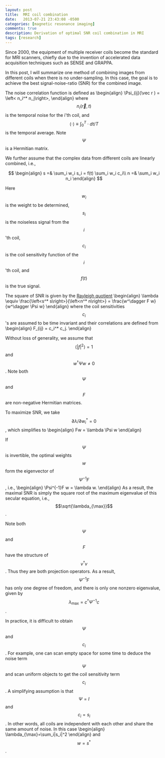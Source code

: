 ```yaml
---
layout: post
title:  MRI coil combination
date:   2013-07-21 23:43:08 -0500
categories: [magnetic resonance imaging]
comments: true
description: Derivation of optimal SNR coil combination in MRI 
tags: [research]
---
```


Since 2000, the equipment of multiple receiver coils become the 
standard for MRI scanners, chiefly due to the invention of 
accelerated data acquisition techniques such as SENSE and GRAPPA. 

In this post, I will summarize one method of combining images from 
different coils when there is no under-sampling.
In this case, the goal is to achieve the best signal-noise-ratio
(SNR) for the combined image.

The noise correlation function is defined as
\begin{align}
\Psi_{ij}(\vec r ) = \left< n_i^* n_j\right>,
\end{align}
where $$n_i(\vec r, t)$$ is the temporal noise for the i'th coil, 
and $$\left<\cdot\right>\equiv \int_0^T \cdot dt / T$$ is the 
temporal average. 
Note $$\Psi$$ is a Hermitian matrix. 

We further assume that
the complex data from different coils are linearly combined, i.e.,

$$
\begin{align}
s =& \sum_i w_i s_i  = f(t) \sum_i w_i c_i\\
n =& \sum_i w_i n_i
\end{align}
$$

Here $$w_i$$ is the weight to be determined, 
$$s_i$$ is the noiseless signal from the $$i$$'th coil, 
$$c_i$$ is the coil sensitivity function of the $$i$$'th coil,
and $$f(t)$$ is the true signal.

The square of SNR is given by the [Rayleigh quotient](https://en.wikipedia.org/wiki/Rayleigh_quotient)
\begin{align}
\lambda \equiv \frac{\left<s^* s\right>}{\left<n^* n\right>} 
    = \frac{w^\dagger F w}{w^\dagger \Psi w}
\end{align}
where the coil sensitivities $$c_i$$'s are assumed to be time 
invariant and their correlations are defined from 
\begin{align}
F_{ij} = c_i^* c_j.
\end{align}

Without loss of generality, we assume that $$\left<|f|^2\right>=1$$ 
and $$w^\dagger\Psi w\neq0$$. 
Note both $$\Psi$$ and $$F$$ are non-negative Hermitian matrices.

To maximize SNR, we take $${\partial \lambda}/{\partial w_i^*} = 0$$,
which simplifies to 
\begin{align}
Fw = \lambda \Psi w
\end{align}

If $$\Psi$$ is invertible, the optimal weights $$w$$ form the eigenvector of
$$\Psi^{-1}F$$, i.e.,
\begin{align}
\Psi^{-1}F w = \lambda w.
\end{align}
As a result, the maximal SNR is simply the square root of the maximum 
eigenvalue of this secular equation, i.e., $$\sqrt{\lambda_{\max}}$$.

Note both $$\Psi$$ and $$F$$ have the structure of $$v^\dagger v$$. 
Thus they are both projection operators. As a result,
$$\Psi^{-1}F$$ has only one degree of freedom, 
and there is only one nonzero eigenvalue, given by 
$$\lambda_{\max}=c^\dagger \Psi^{-1}c$$. 

In practice, it is difficult to obtain $$\Psi$$ and $$c_i$$. 
For example, one can scan empty space for some time to deduce
the noise term $$\Psi$$ and scan uniform objects to get the 
coil sensitivity term $$c_i$$. 
A simplifying 
assumption is that $$\Psi=I$$ and $$c_i=s_i$$. 
In other words, all coils are independent with each other and share
the same amount of noise. 
In this case
\begin{align}
\lambda_{\max}=\sum_i|s_i|^2
\end{align}
and $$w=s^*$$.



